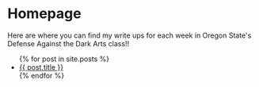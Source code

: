 # Homepage
Here are where you can find my write ups for each week in Oregon State's Defense Against the Dark Arts class!!

<ul>
  {% for post in site.posts %}
    <li>
      <a href="/CS373/{{ post.url }}">{{ post.title }}</a>
    </li>
  {% endfor %}
</ul>

